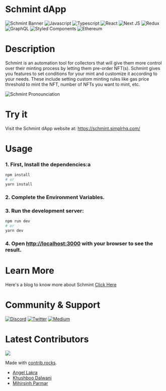 # Schmint dApp
![Schmint Banner](https://ik.imagekit.io/chainlabs/Schmint/banner_schmint_ST25YFh_v.png?ik-sdk-version=javascript-1.4.3&updatedAt=1671475163073 "Schmint Banner")
![Javascript](https://img.shields.io/badge/JavaScript-F7DF1E?style=for-the-badge&logo=javascript&logoColor=black)
![Typescript](https://img.shields.io/badge/TypeScript-007ACC?style=for-the-badge&logo=typescript&logoColor=white)
![React](https://img.shields.io/badge/react-%2320232a.svg?style=for-the-badge&logo=react&logoColor=%2361DAFB)
![Next JS](https://img.shields.io/badge/Next-black?style=for-the-badge&logo=next.js&logoColor=white)
![Redux](https://img.shields.io/badge/redux-%23593d88.svg?style=for-the-badge&logo=redux&logoColor=white)
![GraphQL](https://img.shields.io/badge/-GraphQL-E10098?style=for-the-badge&logo=graphql&logoColor=white)
![Styled Components](https://img.shields.io/badge/styled--components-DB7093?style=for-the-badge&logo=styled-components&logoColor=white)
![Ethereum](https://img.shields.io/badge/Ethereum-3C3C3D?style=for-the-badge&logo=Ethereum&logoColor=white)

# Description
Schmint is an automation tool for collectors that will give them more control over their minting process by letting them pre-order NFT(s). Schmint gives you features to set conditions for your mint and customize it according to your needs. These include setting custom minting rules like gas price threshold to mint the NFT, number of NFTs you want to mint, etc.

![Schmint Pronounciation](https://miro.medium.com/max/500/1*chQsjnYXZScsODv1aBpckw.webp "Schmint Pronounciation")

# Try it
Visit the Schmint dApp website at: https://schmint.simplrhq.com/

# Usage

### 1. First, Install the dependencies:a
```bash
npm install
# or
yarn install
```

### 2. Complete the Environment Variables.

### 3. Run the development server:

```bash
npm run dev
# or
yarn dev
```

### 4. Open [http://localhost:3000](http://localhost:3000) with your browser to see the result.

# Learn More

Here's a blog to know more about Schmint [Click Here](https://simplrhq.medium.com/schmint-one-simple-step-to-be-an-unsurpassed-nft-collector-d75e9207e4b2)

# Community & Support
[![Discord](https://img.shields.io/badge/Discord-7289DA?style=for-the-badge&logo=discord&logoColor=white)](https://discord.gg/VA5fgcRJtS)
[![Twitter](https://img.shields.io/badge/Twitter-1DA1F2?style=for-the-badge&logo=twitter&logoColor=white)](https://twitter.com/simplrhq/)
[![Medium](https://img.shields.io/badge/Medium-12100E?style=for-the-badge&logo=medium&logoColor=white)](https://simplrhq.medium.com/)

# Latest Contributors
<a href="https://github.com/chain-labs/schmint-lp/graphs/contributors">
  <img src="https://contrib.rocks/image?repo=chain-labs/schmint-lp" />
</a>

Made with [contrib.rocks](https://contrib.rocks).

- [Angel Lakra](https://github.com/angel112)
- [Khushboo Dalwani](https://github.com/Khushboo1008)
- [Mihirsinh Parmar](https://github.com/codebuster22)
